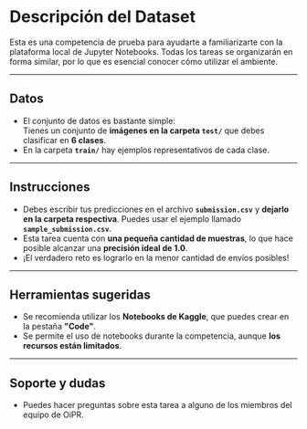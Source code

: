 # Descripción del Dataset

Esta es una competencia de prueba para ayudarte a familiarizarte con la plataforma local de Jupyter Notebooks. Todas los tareas se organizarán en forma similar, por lo que es esencial conocer cómo utilizar el ambiente.

---

## Datos

- El conjunto de datos es bastante simple:  
  Tienes un conjunto de **imágenes en la carpeta `test/`** que debes clasificar en **6 clases**.
- En la carpeta **`train/`** hay ejemplos representativos de cada clase.

---

## Instrucciones

- Debes escribir tus predicciones en el archivo **`submission.csv`** y **dejarlo en la carpeta respectiva**. Puedes usar el ejemplo llamado **`sample_submission.csv`**. 
- Esta tarea cuenta con **una pequeña cantidad de muestras**, lo que hace posible alcanzar una **precisión ideal de 1.0**.
- ¡El verdadero reto es lograrlo en la menor cantidad de envíos posibles!

---

## Herramientas sugeridas

- Se recomienda utilizar los **Notebooks de Kaggle**, que puedes crear en la pestaña **"Code"**.
- Se permite el uso de notebooks durante la competencia, aunque **los recursos están limitados**.

---

## Soporte y dudas

- Puedes hacer preguntas sobre esta tarea a alguno de los miembros del equipo de OiPR. 